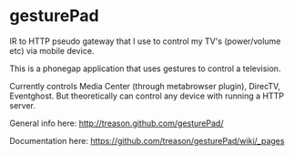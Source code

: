 gesturePad
==========

IR to HTTP pseudo gateway that I use to control my TV's (power/volume etc) via mobile device.

This is a phonegap application that uses gestures to control a television.

Currently controls Media Center (through metabrowser plugin), DirecTV, Eventghost. But theoretically can control any device with running a HTTP server.

General info here: http://treason.github.com/gesturePad/

Documentation here: https://github.com/treason/gesturePad/wiki/_pages